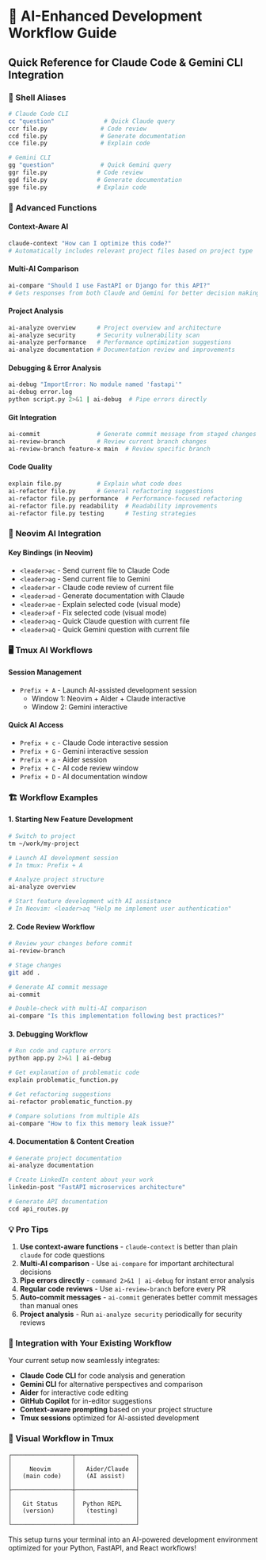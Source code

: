 # 🤖 AI-Enhanced Development Workflow Guide

## Quick Reference for Claude Code & Gemini CLI Integration

### 🚀 Shell Aliases
```bash
# Claude Code CLI
cc "question"              # Quick Claude query
ccr file.py               # Code review
ccd file.py               # Generate documentation
cce file.py               # Explain code

# Gemini CLI
gg "question"             # Quick Gemini query
ggr file.py              # Code review
ggd file.py              # Generate documentation
gge file.py              # Explain code
```

### 🔧 Advanced Functions

#### Context-Aware AI
```bash
claude-context "How can I optimize this code?"
# Automatically includes relevant project files based on project type
```

#### Multi-AI Comparison
```bash
ai-compare "Should I use FastAPI or Django for this API?"
# Gets responses from both Claude and Gemini for better decision making
```

#### Project Analysis
```bash
ai-analyze overview      # Project overview and architecture
ai-analyze security      # Security vulnerability scan
ai-analyze performance   # Performance optimization suggestions
ai-analyze documentation # Documentation review and improvements
```

#### Debugging & Error Analysis
```bash
ai-debug "ImportError: No module named 'fastapi'"
ai-debug error.log
python script.py 2>&1 | ai-debug  # Pipe errors directly
```

#### Git Integration
```bash
ai-commit                # Generate commit message from staged changes
ai-review-branch         # Review current branch changes
ai-review-branch feature-x main  # Review specific branch
```

#### Code Quality
```bash
explain file.py          # Explain what code does
ai-refactor file.py      # General refactoring suggestions
ai-refactor file.py performance  # Performance-focused refactoring
ai-refactor file.py readability  # Readability improvements
ai-refactor file.py testing      # Testing strategies
```

### 🎯 Neovim AI Integration

#### Key Bindings (in Neovim)
- `<leader>ac` - Send current file to Claude Code
- `<leader>ag` - Send current file to Gemini
- `<leader>ar` - Claude code review of current file
- `<leader>ad` - Generate documentation with Claude
- `<leader>ae` - Explain selected code (visual mode)
- `<leader>af` - Fix selected code (visual mode)
- `<leader>aq` - Quick Claude question with current file
- `<leader>aQ` - Quick Gemini question with current file

### 🖥️ Tmux AI Workflows

#### Session Management
- `Prefix + A` - Launch AI-assisted development session
  - Window 1: Neovim + Aider + Claude interactive
  - Window 2: Gemini interactive

#### Quick AI Access
- `Prefix + c` - Claude Code interactive session
- `Prefix + G` - Gemini interactive session
- `Prefix + a` - Aider session
- `Prefix + C` - AI code review window
- `Prefix + D` - AI documentation window

### 🏗️ Workflow Examples

#### 1. Starting New Feature Development
```bash
# Switch to project
tm ~/work/my-project

# Launch AI development session
# In tmux: Prefix + A

# Analyze project structure
ai-analyze overview

# Start feature development with AI assistance
# In Neovim: <leader>aq "Help me implement user authentication"
```

#### 2. Code Review Workflow
```bash
# Review your changes before commit
ai-review-branch

# Stage changes
git add .

# Generate AI commit message
ai-commit

# Double-check with multi-AI comparison
ai-compare "Is this implementation following best practices?"
```

#### 3. Debugging Workflow
```bash
# Run code and capture errors
python app.py 2>&1 | ai-debug

# Get explanation of problematic code
explain problematic_function.py

# Get refactoring suggestions
ai-refactor problematic_function.py

# Compare solutions from multiple AIs
ai-compare "How to fix this memory leak issue?"
```

#### 4. Documentation & Content Creation
```bash
# Generate project documentation
ai-analyze documentation

# Create LinkedIn content about your work
linkedin-post "FastAPI microservices architecture"

# Generate API documentation
ccd api_routes.py
```

### 💡 Pro Tips

1. **Use context-aware functions** - `claude-context` is better than plain `claude` for code questions
2. **Multi-AI comparison** - Use `ai-compare` for important architectural decisions
3. **Pipe errors directly** - `command 2>&1 | ai-debug` for instant error analysis
4. **Regular code reviews** - Use `ai-review-branch` before every PR
5. **Auto-commit messages** - `ai-commit` generates better commit messages than manual ones
6. **Project analysis** - Run `ai-analyze security` periodically for security reviews

### 🔄 Integration with Your Existing Workflow

Your current setup now seamlessly integrates:
- **Claude Code CLI** for code analysis and generation
- **Gemini CLI** for alternative perspectives and comparison
- **Aider** for interactive code editing
- **GitHub Copilot** for in-editor suggestions
- **Context-aware prompting** based on your project structure
- **Tmux sessions** optimized for AI-assisted development

### 🎨 Visual Workflow in Tmux

```
┌─────────────────┬─────────────────┐
│                 │                 │
│     Neovim      │   Aider/Claude  │
│   (main code)   │   (AI assist)   │
│                 │                 │
├─────────────────┼─────────────────┤
│                 │                 │
│   Git Status    │  Python REPL    │
│   (version)     │   (testing)     │
│                 │                 │
└─────────────────┴─────────────────┘
```

This setup turns your terminal into an AI-powered development environment optimized for your Python, FastAPI, and React workflows!